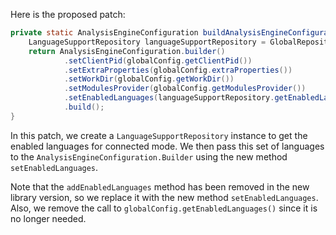 Here is the proposed patch:

```java
private static AnalysisEngineConfiguration buildAnalysisEngineConfiguration() {
    LanguageSupportRepository languageSupportRepository = GlobalRepositoryFactory.createGlobalRepository();
    return AnalysisEngineConfiguration.builder()
            .setClientPid(globalConfig.getClientPid())
            .setExtraProperties(globalConfig.extraProperties())
            .setWorkDir(globalConfig.getWorkDir())
            .setModulesProvider(globalConfig.getModulesProvider())
            .setEnabledLanguages(languageSupportRepository.getEnabledLanguagesInConnectedMode())
            .build();
}
```

In this patch, we create a `LanguageSupportRepository` instance to get the enabled languages for connected mode. We then pass this set of languages to the `AnalysisEngineConfiguration.Builder` using the new method `setEnabledLanguages`.

Note that the `addEnabledLanguages` method has been removed in the new library version, so we replace it with the new method `setEnabledLanguages`. Also, we remove the call to `globalConfig.getEnabledLanguages()` since it is no longer needed.